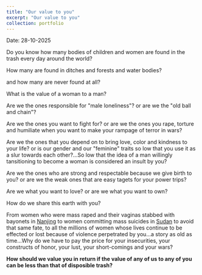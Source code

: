 ```yaml
---
title: "Our value to you"
excerpt: "Our value to you"
collection: portfolio
---
```


Date: 28-10-2025

Do you know how many bodies of children and women are found in the trash every day around the world? 

How many are found in ditches and forests and water bodies? 

and how many are never found at all?

What is the value of a woman to a man?

Are we the ones responsible for "male loneliness"? or are we the "old ball and chain"?

Are we the ones you want to fight for? or are we the ones you rape, torture and humiliate when you want to make your rampage of terror in wars? 

Are we the ones that you depend on to bring love, color and kindness to your life? or is our gender and our "feminine" traits so low that you use it as a slur towards each other?...So low that the idea of a man willingly tansitioning to become a woman is considered an insult by you?

Are we the ones who are strong and respectable because we give birth to you? or are we the weak ones that are easy tagets for your power trips?

Are we what you want to love? or are we what you want to own?

How do we share this earth with you?

From women who were mass raped and their vaginas stabbed with bayonets in [Nanjing](https://en.wikipedia.org/wiki/Nanjing_Massacre) to women committing mass suicides in [Sudan](https://www.darfurwomenaction.org/press_release/over-120-civilians-killed-and-over-130-women-committed-suicide-to-escape-rape-by-rsf/) to avoid that same fate, to all the millions of women whose lives continue to be effected or lost because of violence perpetrated by you...a story as old as time...Why do we have to pay the price for your insecurities, your constructs of honor, your lust, your short-comings and your wars? 

**How should we value you in return if the value of any of us to any of you can be less than that of disposible trash?** 
